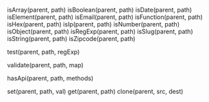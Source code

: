 



isArray(parent, path)
isBoolean(parent, path)
isDate(parent, path)
isElement(parent, path)
isEmail(parent, path)
isFunction(parent, path)
isHex(parent, path)
isIp(parent, path)
isNumber(parent, path)
isObject(parent, path)
isRegExp(parent, path)
isSlug(parent, path)
isString(parent, path)
isZipcode(parent, path)

test(parent, path, regExp)

validate(parent, path, map)

hasApi(parent, path, methods)

set(parent, path, val)
get(parent, path)
clone(parent, src, dest)

